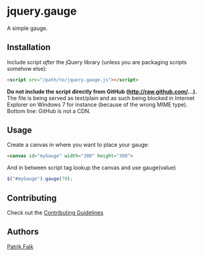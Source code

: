 # jquery.gauge
A simple gauge.

## Installation

Include script *after* the jQuery library (unless you are packaging scripts somehow else):

```html
<script src="/path/to/jquery.gauge.js"></script>
```

**Do not include the script directly from GitHub (http://raw.github.com/...).** The file is being served as text/plain and as such being blocked
in Internet Explorer on Windows 7 for instance (because of the wrong MIME type). Bottom line: GitHub is not a CDN.

## Usage

Create a canvas in where you want to place your gauge:

```html
<canvas id="myGauge" width="300" height="300">
```

And in between script tag lookup the canvas and use gauge(value)
```javascript
$("#myGauge").gauge(70);
```

## Contributing
Check out the [Contributing Guidelines](CONTRIBUTING.md)

## Authors
[Patrik Falk](https://github.com/swehacker)